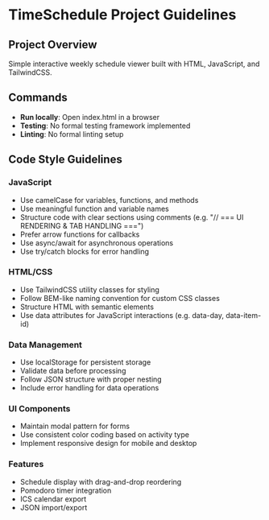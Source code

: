# TimeSchedule Project Guidelines

## Project Overview
Simple interactive weekly schedule viewer built with HTML, JavaScript, and TailwindCSS.

## Commands
- **Run locally**: Open index.html in a browser
- **Testing**: No formal testing framework implemented
- **Linting**: No formal linting setup

## Code Style Guidelines

### JavaScript
- Use camelCase for variables, functions, and methods
- Use meaningful function and variable names
- Structure code with clear sections using comments (e.g. "// === UI RENDERING & TAB HANDLING ===")
- Prefer arrow functions for callbacks
- Use async/await for asynchronous operations
- Use try/catch blocks for error handling

### HTML/CSS
- Use TailwindCSS utility classes for styling
- Follow BEM-like naming convention for custom CSS classes
- Structure HTML with semantic elements
- Use data attributes for JavaScript interactions (e.g. data-day, data-item-id)

### Data Management
- Use localStorage for persistent storage
- Validate data before processing
- Follow JSON structure with proper nesting
- Include error handling for data operations

### UI Components
- Maintain modal pattern for forms
- Use consistent color coding based on activity type
- Implement responsive design for mobile and desktop

### Features
- Schedule display with drag-and-drop reordering
- Pomodoro timer integration
- ICS calendar export
- JSON import/export